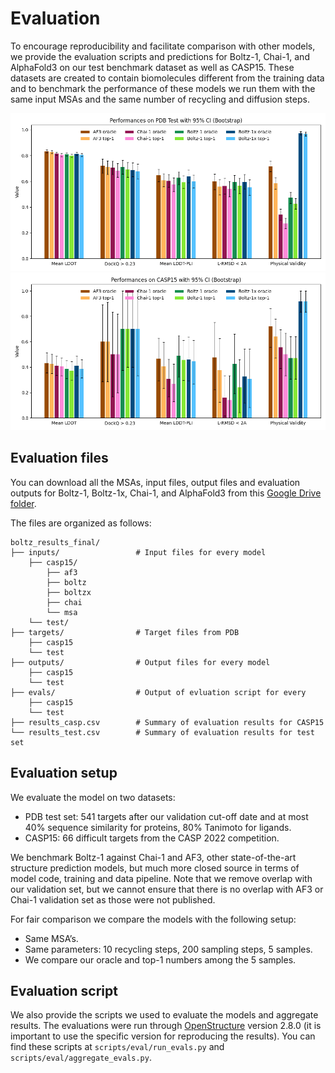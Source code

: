 # Evaluation

To encourage reproducibility and facilitate comparison with other models, we provide the evaluation scripts and predictions for Boltz-1, Chai-1, and AlphaFold3 on our test benchmark dataset as well as CASP15. These datasets are created to contain biomolecules different from the training data and to benchmark the performance of these models we run them with the same input MSAs and the same number of recycling and diffusion steps.

![Test set evaluations](../docs/plot_test.png)
![CASP15 set evaluations](../docs/plot_casp.png)


## Evaluation files

You can download all the MSAs, input files, output files and evaluation outputs for Boltz-1, Boltz-1x, Chai-1, and AlphaFold3 from this [Google Drive folder](https://drive.google.com/file/d/1JvHlYUMINOaqPTunI9wBYrfYniKgVmxf/view?usp=sharing). 

The files are organized as follows:

```
boltz_results_final/
├── inputs/                 # Input files for every model
    ├── casp15/
        ├── af3
        ├── boltz
        ├── boltzx
        ├── chai
        └── msa
    └── test/
├── targets/                # Target files from PDB
    ├── casp15
    └── test
├── outputs/                # Output files for every model
    ├── casp15
    └── test
├── evals/                  # Output of evluation script for every
    ├── casp15
    └── test
├── results_casp.csv        # Summary of evaluation results for CASP15
└── results_test.csv        # Summary of evaluation results for test set
```

## Evaluation setup

We evaluate the model on two datasets:
 - PDB test set: 541 targets after our validation cut-off date and at most 40% sequence similarity for proteins, 80% Tanimoto for ligands.
 - CASP15: 66 difficult targets from the CASP 2022 competition. 

We benchmark Boltz-1 against Chai-1 and AF3, other state-of-the-art structure prediction models, but much more closed source in terms of model code, training and data pipeline. Note that we remove overlap with our validation set, but we cannot ensure that there is no overlap with AF3 or Chai-1 validation set as those were not published. 

For fair comparison we compare the models with the following setup:
 - Same MSA’s.
 - Same parameters: 10 recycling steps, 200 sampling steps, 5 samples.
 - We compare our oracle and top-1 numbers among the 5 samples.


## Evaluation script

We also provide the scripts we used to evaluate the models and aggregate results. The evaluations were run through [OpenStructure](https://openstructure.org/docs/2.9.0/) version 2.8.0 (it is important to use the specific version for reproducing the results). You can find these scripts at `scripts/eval/run_evals.py` and `scripts/eval/aggregate_evals.py`.
